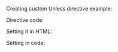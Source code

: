 Creating custom Unless directive example:

Directive code:
<snippet id='directive-code '/>

Setting it in HTML:
<snippet id='unless-directive-html'/>

Setting in code:
<snippet id='unless-directive-code'/>

